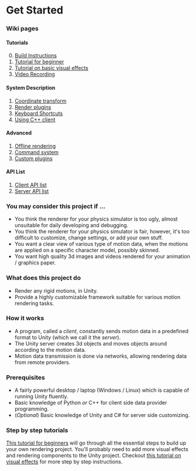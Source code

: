 # Get Started

### Wiki pages

#### Tutorials
0. [Build Instructions](Build.md)
1. [Tutorial for beginner](TutorialBeginner.md)
2. [Tutorial on basic visual effects](TutorialVisualEffects.md)
3. [Video Recording](VideoRecording.md)

#### System Description
1. [Coordinate transform](CoordinateTransform.md)
2. [Render plugins](DefaultRenderPlugins.md)
3. [Keyboard Shortcuts](KeyboardShortcuts.md)
4. [Using C++ client](CppClient.md)

#### Advanced
1. [Offline rendering](OfflineRendering.md)
2. [Command system](CommandSystem.md)
3. [Custom plugins](CustomPlugins.md)

#### API List
1. [Client API list](ClientAPI.md)
2. [Server API list](ServerAPI.md)

### You may consider this project if ...
+ You think the renderer for your physics simulator is too ugly, almost unsuitable for daily developing and debugging. 
+ You think the renderer for your physics simulator is fair, however, it's too difficult to customize, change settings, or add your own stuff.
+ You want a clear view of various type of motion data, when the motions are applied on a specific character model, possibly skinned.
+ You want high quality 3d images and videos rendered for your animation / graphics paper.

### What does this project do
+ Render any rigid motions, in Unity.
+ Provide a highly customizable framework suitable for various motion rendering tasks.

### How it works
+ A program, called a *client*, constantly sends motion data in a predefined format to Unity (which we call it the *server*).
+ The Unity server creates 3d objects and moves objects around according to the motion data.
+ Motion data transmission is done via networks, allowing rendering data from remote providers.

### Prerequisites
+ A fairly powerful desktop / laptop (Windows / Linux) which is capable of running Unity fluently. 
+ Basic knowledge of Python *or* C++ for client side data provider programming.
+ (*Optional*) Basic knowledge of Unity and C# for server side customizing.

### Step by step tutorials
[This tutorial for beginners](TutorialBeginner.md) will go through all the essential steps to build up your own rendering project. You'll probably need to add more visual effects and rendering components to the Unity project. Checkout [this tutorial on visual effects](TutorialVisualEffects.md) for more step by step instructions.
